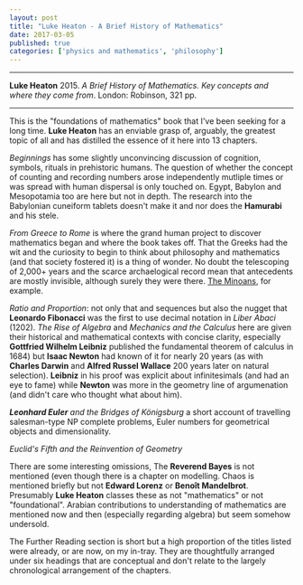 ```yaml
---
layout: post
title: "Luke Heaton - A Brief History of Mathematics"
date: 2017-03-05
published: true
categories: ['physics and mathematics', 'philosophy']
---
```


***
<b>Luke Heaton</b> 2015. _A Brief History of Mathematics. Key concepts and where they come from_. London: Robinson, 321 pp.

***

This is the "foundations of mathematics" book that I've been seeking for a long time.  **Luke Heaton** has an enviable grasp of, arguably, the greatest topic of all and has distilled the essence of it here into 13 chapters.

_Beginnings_ has some slightly unconvincing discussion of cognition, symbols, rituals in prehistoric humans.  The question of whether the concept of counting and recording numbers arose independently mutliple times or was spread with human dispersal is only touched on.  Egypt, Babylon and Mesopotamia too are here but not in depth.  The research into the Babylonian cuneiform tablets doesn't make it and nor does the **Hamurabi** and his stele.

_From Greece to Rome_ is where the grand human project to discover mathematics began and where the book takes off.  That the Greeks had the wit and the curiosity to begin to think about philosophy and mathematics (and that society fostered it) is a thing of wonder.  No doubt the telescoping of 2,000+ years and the scarce archaelogical record mean that antecedents are mostly invisible, although surely they were there. [The Minoans](http://timeteam.github.io/history%20and%20pre-history/physics%20and%20mathematics/2015/12/12/the-riddle-of-the-labyrinth.html), for example.

_Ratio and Proportion_: not only that and sequences but also the nugget that **Leonardo Fibonacci**  was the first to use decimal notation in _Liber Abaci_ (1202). _The Rise of Algebra_ and _Mechanics and the Calculus_ here are given their historical and mathematical contexts with concise clarity, especially **Gottfried Wilhelm Leibniz** published the fundamental theorem of calculus in 1684) but **Isaac Newton** had known of it for nearly 20 years (as with **Charles Darwin** and **Alfred Russel Wallace** 200 years later on natural selection).  **Leibniz** in his proof was explicit about infinitesimals (and had an eye to fame) while **Newton** was more in the geometry line of argumenation (and didn't care who thought what about him).   

_**Leonhard Euler** and the Bridges of Königsburg_ a short account of travelling salesman-type NP complete problems, Euler numbers for geometrical objects and dimensionality.  

_Euclid's Fifth and the Reinvention of Geometry_

There are some interesting omissions, The **Reverend Bayes** is not mentioned (even though there is a chapter on modelling.  Chaos is mentioned briefly but not **Edward Lorenz** or **Benoît Mandelbrot**.  Presumably **Luke Heaton** classes these as not "mathematics" or not "foundational".  Arabian contributions to understanding of mathematics are mentioned now and then (especially regarding algebra) but seem somehow undersold.

The Further Reading section is short but a high proportion of the titles listed were already, or are now, on my in-tray.  They are thoughtfully arranged under six headings that are conceptual and don't relate to the largely chronological arrangement of the chapters.  
